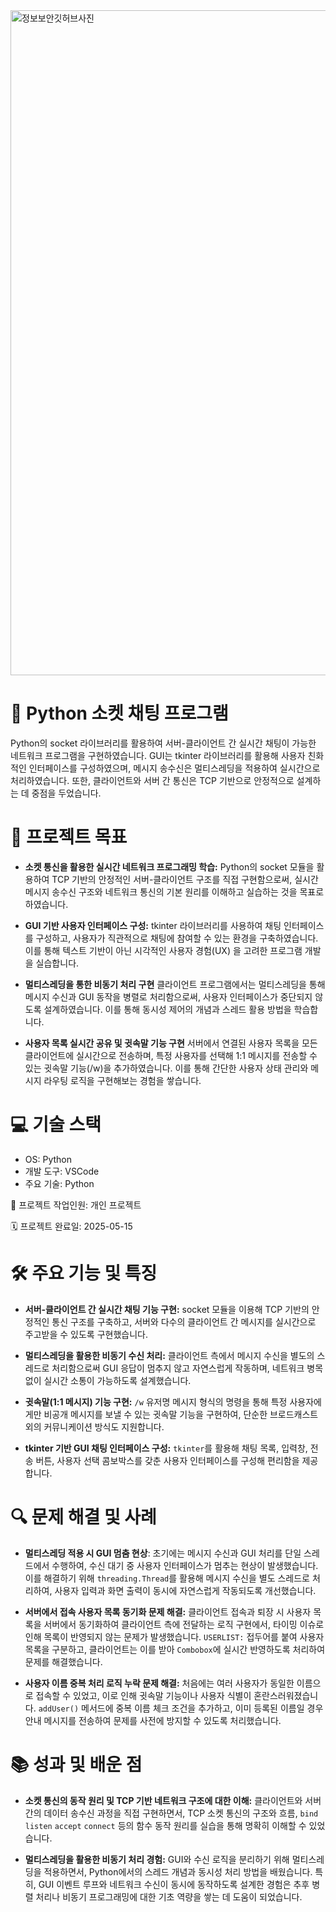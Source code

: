 
<img width="1064" alt="정보보안깃허브사진" src="https://github.com/user-attachments/assets/66527bd5-12d7-4758-9382-4fd60c0cb42b" />

# 💬 Python 소켓 채팅 프로그램

Python의 socket 라이브러리를 활용하여 서버-클라이언트 간 실시간 채팅이 가능한 네트워크 프로그램을 구현하였습니다.
GUI는 tkinter 라이브러리를 활용해 사용자 친화적인 인터페이스를 구성하였으며, 메시지 송수신은 멀티스레딩을 적용하여 실시간으로 처리하였습니다.
또한, 클라이언트와 서버 간 통신은 TCP 기반으로 안정적으로 설계하는 데 중점을 두었습니다.

# 🎯 프로젝트 목표
- **소켓 통신을 활용한 실시간 네트워크 프로그래밍 학습:** Python의 socket 모듈을 활용하여 TCP 기반의 안정적인 서버-클라이언트 구조를 직접 구현함으로써, 실시간 메시지 송수신 구조와 네트워크 통신의 기본 원리를 이해하고 실습하는 것을 목표로 하였습니다.

- **GUI 기반 사용자 인터페이스 구성:** tkinter 라이브러리를 사용하여 채팅 인터페이스를 구성하고, 사용자가 직관적으로 채팅에 참여할 수 있는 환경을 구축하였습니다. 이를 통해 텍스트 기반이 아닌 시각적인 사용자 경험(UX) 을 고려한 프로그램 개발을 실습합니다.

- **멀티스레딩을 통한 비동기 처리 구현**
클라이언트 프로그램에서는 멀티스레딩을 통해 메시지 수신과 GUI 동작을 병렬로 처리함으로써, 사용자 인터페이스가 중단되지 않도록 설계하였습니다. 이를 통해 동시성 제어의 개념과 스레드 활용 방법을 학습합니다.

- **사용자 목록 실시간 공유 및 귓속말 기능 구현**
서버에서 연결된 사용자 목록을 모든 클라이언트에 실시간으로 전송하며, 특정 사용자를 선택해 1:1 메시지를 전송할 수 있는 귓속말 기능(/w)을 추가하였습니다. 이를 통해 간단한 사용자 상태 관리와 메시지 라우팅 로직을 구현해보는 경험을 쌓습니다.

# 💻 기술 스택
* OS: Python
* 개발 도구: VSCode
* 주요 기술: Python

👥 프로젝트 작업인원: 개인 프로젝트

🗓️ 프로젝트 완료일: 2025-05-15

# 🛠️ 주요 기능 및 특징

- **서버-클라이언트 간 실시간 채팅 기능 구현:** socket 모듈을 이용해 TCP 기반의 안정적인 통신 구조를 구축하고, 서버와 다수의 클라이언트 간 메시지를 실시간으로 주고받을 수 있도록 구현했습니다.

- **멀티스레딩을 활용한 비동기 수신 처리:** 클라이언트 측에서 메시지 수신을 별도의 스레드로 처리함으로써 GUI 응답이 멈추지 않고 자연스럽게 작동하며, 네트워크 병목 없이 실시간 소통이 가능하도록 설계했습니다.

- **귓속말(1:1 메시지) 기능 구현:** `/w` 유저명 메시지 형식의 명령을 통해 특정 사용자에게만 비공개 메시지를 보낼 수 있는 귓속말 기능을 구현하여, 단순한 브로드캐스트 외의 커뮤니케이션 방식도 지원합니다.

- **tkinter 기반 GUI 채팅 인터페이스 구성:** `tkinter`를 활용해 채팅 목록, 입력창, 전송 버튼, 사용자 선택 콤보박스를 갖춘 사용자 인터페이스를 구성해 편리함을 제공합니다.

# 🔍 문제 해결 및 사례
- **멀티스레딩 적용 시 GUI 멈춤 현상**: 초기에는 메시지 수신과 GUI 처리를 단일 스레드에서 수행하여, 수신 대기 중 사용자 인터페이스가 멈추는 현상이 발생했습니다. 이를 해결하기 위해 `threading.Thread`를 활용해 메시지 수신을 별도 스레드로 처리하여, 사용자 입력과 화면 출력이 동시에 자연스럽게 작동되도록 개선했습니다.

- **서버에서 접속 사용자 목록 동기화 문제 해결:** 클라이언트 접속과 퇴장 시 사용자 목록을 서버에서 동기화하여 클라이언트 측에 전달하는 로직 구현에서, 타이밍 이슈로 인해 목록이 반영되지 않는 문제가 발생했습니다. `USERLIST:` 접두어를 붙여 사용자 목록을 구분하고, 클라이언트는 이를 받아 `Combobox`에 실시간 반영하도록 처리하여 문제를 해결했습니다.

- **사용자 이름 중복 처리 로직 누락 문제 해결:** 처음에는 여러 사용자가 동일한 이름으로 접속할 수 있었고, 이로 인해 귓속말 기능이나 사용자 식별이 혼란스러워졌습니다. `addUser()` 메서드에 중복 이름 체크 조건을 추가하고, 이미 등록된 이름일 경우 안내 메시지를 전송하여 문제를 사전에 방지할 수 있도록 처리했습니다.

# 📚 성과 및 배운 점

- **소켓 통신의 동작 원리 및 TCP 기반 네트워크 구조에 대한 이해:** 클라이언트와 서버 간의 데이터 송수신 과정을 직접 구현하면서, TCP 소켓 통신의 구조와 흐름, `bind` `listen` `accept` `connect` 등의 함수 동작 원리를 실습을 통해 명확히 이해할 수 있었습니다.

- **멀티스레딩을 활용한 비동기 처리 경험:** GUI와 수신 로직을 분리하기 위해 멀티스레딩을 적용하면서, Python에서의 스레드 개념과 동시성 처리 방법을 배웠습니다. 특히, GUI 이벤트 루프와 네트워크 수신이 동시에 동작하도록 설계한 경험은 추후 병렬 처리나 비동기 프로그래밍에 대한 기초 역량을 쌓는 데 도움이 되었습니다.
